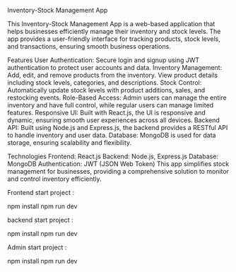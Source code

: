 Inventory-Stock Management App

This Inventory-Stock Management App is a web-based application that helps businesses efficiently manage their inventory and stock levels. The app provides a user-friendly interface for tracking products, stock levels, and transactions, ensuring smooth business operations.

Features
User Authentication: Secure login and signup using JWT authentication to protect user accounts and data.
Inventory Management: Add, edit, and remove products from the inventory. View product details including stock levels, categories, and descriptions.
Stock Control: Automatically update stock levels with product additions, sales, and restocking events.
Role-Based Access: Admin users can manage the entire inventory and have full control, while regular users can manage limited features.
Responsive UI: Built with React.js, the UI is responsive and dynamic, ensuring smooth user experiences across all devices.
Backend API: Built using Node.js and Express.js, the backend provides a RESTful API to handle inventory and user data.
Database: MongoDB is used for data storage, ensuring scalability and flexibility.


Technologies
Frontend: React.js
Backend: Node.js, Express.js
Database: MongoDB
Authentication: JWT (JSON Web Token)
This app simplifies stock management for businesses, providing a comprehensive solution to monitor and control inventory efficiently.


Frontend start project : 

npm install 
npm run dev


backend start project :

npm install
npm run dev

Admin start project :

npm install
npm run dev



